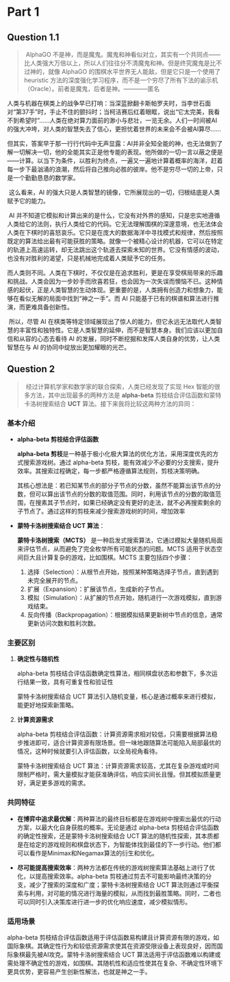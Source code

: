 # Part 1

## Question 1.1

> ​	AlphaGO 不是神，而是魔鬼。魔鬼和神看似对立，其实有一个共同点——比人类强大万倍以上，所以人们往往分不清魔鬼和神。但是终究魔鬼是比不过神的，就像 AlphaGO 的围棋水平世界无人能敌，但是它只是一个使用了 heuristic 方法的深度强化学习程序，而不是一个穷尽了所有下法的谕示机（Oracle）。前者是魔鬼，后者是神。————匿名

​	人类与机器在棋类上的战争早已打响：当深蓝掀翻卡斯帕罗夫时，当李世石面对“第37手”时，手止不住的颤抖时；当柯洁赛后红着眼眶，说出“它太完美，我看不到希望时”……人类在绝对算力面前的渺小与悲壮，一览无余。人们一时间被AI的强大冲垮，对人类的智慧失去了信心，更担忧着世界的未来会不会被AI算尽……

​	但其实，答案早于那一行行代码中无声显露：AI并非全知全能的神，也无法做到了解一切解决一切，他的全能其实正是他专能的表现。他所做的一切一言以蔽之便是——计算。以当下为条件，以胜利为终点，一遍又一遍地计算着概率的海洋，赶着每一步下最汹涌的浪潮，然后将自己推向必胜的彼岸。他不是穷尽一切的上帝，只是一个勤勤恳恳的数学家。

​	这么看来，AI 的强大只是人类智慧的镜像，它所展现出的一切，归根结底是人类赋予它的能力。

​	AI 并不知道它模拟和计算出来的是什么，它没有对外界的感知，只是忠实地遵循人类给它的法则，执行人类给它的代码。它无法理解围棋的深邃意境，也无法体会人类在下棋时的喜怒哀乐。它只是在庞大的数据海洋中寻找模式和规律，然后按照既定的算法给出最有可能获胜的策略。就像一个被精心设计的机器，它可以在特定的轨道上高速运转，却无法跳出这个轨道去探索未知的世界。它没有情感的波动，也没有对胜利的渴望，只是机械地完成着人类赋予它的任务。

​	而人类则不同。人类在下棋时，不仅仅是在追求胜利，更是在享受棋局带来的乐趣和挑战。人类会因为一步妙手而欣喜若狂，也会因为一次失误而懊恼不已。这种情感的起伏，正是人类智慧的生动体现。更重要的是，人类拥有创造力和想象力，能够在看似无解的局面中找到“神之一手”。而 AI 只能基于已有的棋谱和算法进行推演，而更难具备创新性。

​	所以，尽管 AI 在棋类等特定领域展现出了惊人的能力，但它永远无法取代人类智慧的丰富性和独特性。它是人类智慧的延伸，而不是智慧本身。我们应该以更加自信和从容的心态去看待 AI 的发展，同时不断挖掘和发挥人类自身的优势，让人类智慧在与 AI 的协同中绽放出更加耀眼的光芒。



## Question 2

> ​	经过计算机学家和数学家的联合探索，人类已经发现了实现 Hex 智能的很多方法，其中出现最多的两种方法是 **alpha-beta** 剪枝结合评估函数和蒙特卡洛树搜索结合 **UCT** 算法。接下来我将比较这两种方法的异同：

### 基本介绍

- **alpha-beta 剪枝结合评估函数**

  **alpha-beta 剪枝**是一种基于极小化极大算法的优化方法，采用深度优先的方式搜索游戏树。通过 alpha-beta 剪枝，能有效减少不必要的分支搜索，提升效率。其搜索过程确定，每一步都严格遵循算法规则，剪枝决策明确。

  其核心想法是：若已知某节点的部分子节点的分数，虽然不能算出该节点的分数，但可以算出该节点的分数的取值范围。同时，利用该节点的分数的取值范围，在搜素其子节点时，如果已经确定没有更好的走法，就不必再搜索剩余的子节点了。通过这样的剪枝来减少搜索游戏树的时间，增加效率

- **蒙特卡洛树搜索结合 UCT 算法**：

  **蒙特卡洛树搜索（MCTS）** 是一种启发式搜索算法，它通过模拟大量随机局面来评估节点，从而避免了完全枚举所有可能状态的问题。MCTS 适用于状态空间巨大且计算复杂的游戏，比如围棋。MCTS 主要包括四个步骤：

  1. 选择（Selection）：从根节点开始，按照某种策略选择子节点，直到遇到未完全展开的节点。
  2. 扩展（Expansion）：扩展该节点，生成新的子节点。
  3. 模拟（Simulation）：从扩展的节点开始，随机进行一次游戏模拟，直到游戏结束。
  4. 反向传播（Backpropagation）：根据模拟结果更新树中节点的信息，通常更新访问次数和胜利次数。

### 主要区别

1. **确定性与随机性**

   alpha-beta 剪枝结合评估函数确定性算法，相同棋盘状态和参数下，多次运行结果一致，具有可重复性和验证性

   蒙特卡洛树搜索结合 UCT 算法引入随机变量，核心是通过概率来进行模拟，能更好地探索新策略。

2. **计算资源需求**

   alpha-beta 剪枝结合评估函数：计算资源需求相对较低，只需要根据算法稳步推进即可，适合计算资源有限场景。但一味地跟随算法可能陷入局部最优的情况，这种时候就要引入评估函数，以全局视角看待。

   蒙特卡洛树搜索结合 UCT 算法：计算资源需求较高，尤其在复杂游戏或时间限制严格时，需大量模拟才能获准确评估，响应实间长且慢。但其模拟质量更好，满足更多游戏的需求。

### 共同特征

- **在博弈中追求最优解**：两种算法的最终目标都是在游戏树中搜索出最优的行动方案，以最大化自身获胜的概率。无论是通过 alpha-beta 剪枝结合评估函数的确定性搜索，还是蒙特卡洛树搜索结合 UCT 算法的随机性探索，其本质都是在给定的游戏规则和棋盘状态下，为智能体找到最佳的下一步行动。他们都可以看作是Minimax和Negamax算法的衍生和优化。

- **尽可能提高搜索效率**：两种方法都在传统的游戏树搜索算法基础上进行了优化，以提高搜索效率。alpha-beta 剪枝通过剪去不可能影响最终决策的分支，减少了搜索的深度和广度；蒙特卡洛树搜索结合 UCT 算法则通过平衡探索与利用，对可能的情况进行海量的模拟，从而找到最胜策略。同时，二者也可以同时引入决策库进行进一步的优化响应速度，减少模拟情形。

### **适用场景**

alpha-beta 剪枝结合评估函数适用于评估函数易构建且计算资源有限的游戏，如国际象棋。其确定性行为和较低资源需求使其在资源受限设备上表现良好，因而国际象棋最先被AI攻克。蒙特卡洛树搜索结合 UCT 算法适用于评估函数难以构建或需处理不确定性的游戏，如围棋。其随机性和适应性使其在复杂、不确定性环境下更具优势，更容易产生创新性解法，也就是神之一手。

​	